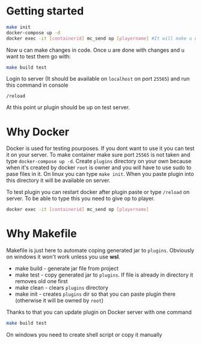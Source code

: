 # Getting started

```sh
make init
docker-compose up -d
docker exec -it [containerid] mc_send op [playername] #It will make u op in order to performe /reload command to enable plugin
```

Now u can make changes in code. Once u are done with changes and u want to test them go with:

```sh
make build test
```

Login to server (It should be available on `localhost` on port `25565`) and run this command in console

```
/reload
```

At this point ur plugin should be up on test server.

# Why Docker

Docker is used for testing pourposes. If you dont want to use it you can test it on your server.
To make container make sure port `25565` is not taken and type `docker-compose up -d`.
Create `plugins` directory on your own because when it's created by docker `root` is owner and you will have to use sudo to pase files in it.
On linux you can type `make init`.
When you paste plugin into this directory it will be available on server.

To test plugin you can restart docker after plugin paste or type `/reload` on server. To be able to type this you need to give op to player.

```bash
docker exec -it [containerid] mc_send op [playername]
```

# Why Makefile

Makefile is just here to automate coping generated jar to `plugins`. Obviously on windows it won't work unless you use **wsl**.

-   make build - generate jar file from project
-   make test - copy generated jar to `plugins`. If file is already in directory it removes old one first
-   make clean - clears `plugins` directory
-   make init - creates `plugins` dir so that you can paste plugin there (otherwise it will be owned by `root`)

Thanks to that you can update plugin on Docker server with one command

```bash
make build test
```

On windows you need to create shell script or copy it manually
